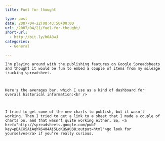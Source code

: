 ```yaml
---
title: Fuel for thought

type: post
date: 2007-04-22T00:43:50+00:00
url: /2007/04/21/fuel-for-thought/
short-url:
  - http://bit.ly/h0A8wJ
categories:
  - General

---
```

<div class='microid-mailto+http:sha1:d9f645da66918202e92748e47579b0e262d5a5d9'>
  
    I'm playing around with the publishing features on Google Spreadsheets and thought it would be fun to embed a couple of items from my mileage tracking spreadsheet.
  
  
  
    Here's the averages bar, which I use as a kind of dashboard for overall historical information:<br />
  
  
  
    I tried to get some of the new charts to publish, but it wasn't working. Then I tried to get a link to a sheet that I made a couple of charts on, and that wasn't quite working either. So, <a href="http://spreadsheets.google.com/pub?key=pBACX5AiAqhk6404Aj5LcKQ&#038;output=html">go look for yourselves</a> if you're really curious.
  
